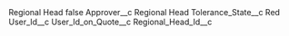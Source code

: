 <?xml version="1.0" encoding="UTF-8"?>
<CustomMetadata xmlns="http://soap.sforce.com/2006/04/metadata" xmlns:xsi="http://www.w3.org/2001/XMLSchema-instance" xmlns:xsd="http://www.w3.org/2001/XMLSchema">
    <label>Regional Head</label>
    <protected>false</protected>
    <values>
        <field>Approver__c</field>
        <value xsi:type="xsd:string">Regional Head</value>
    </values>
    <values>
        <field>Tolerance_State__c</field>
        <value xsi:type="xsd:string">Red</value>
    </values>
    <values>
        <field>User_Id__c</field>
        <value xsi:nil="true"/>
    </values>
    <values>
        <field>User_Id_on_Quote__c</field>
        <value xsi:type="xsd:string">Regional_Head_Id__c</value>
    </values>
</CustomMetadata>
